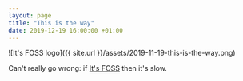 ```yaml
---
layout: page
title: "This is the way"
date: 2019-12-19 16:00:00 +01:00
---
```


![It's FOSS logo]({{ site.url }}/assets/2019-11-19-this-is-the-way.png)

Can't really go wrong: if [It's FOSS](https://itsfoss.com/) then it's slow. 

